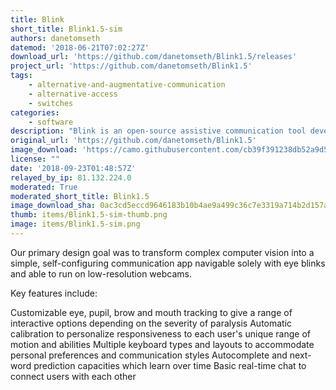 ```yaml
---
title: Blink
short_title: Blink1.5-sim
authors: danetomseth
datemod: '2018-06-21T07:02:27Z'
download_url: 'https://github.com/danetomseth/Blink1.5/releases'
project_url: 'https://github.com/danetomseth/Blink1.5'
tags:
    - alternative-and-augmentative-communication
    - alternative-access
    - switches
categories:
    - software
description: "Blink is an open-source assistive communication tool developed for individuals living with paralysis or Locked-In Syndrome (LIS).\n\n"
original_url: 'https://github.com/danetomseth/Blink1.5'
image_download: 'https://camo.githubusercontent.com/cb39f391238db52a9d55c4c611cfd9d8dc37aa64/68747470733a2f2f6d656469612e67697068792e636f6d2f6d656469612f31325676707865325374325936732f67697068792e676966'
license: ""
date: '2018-09-23T01:48:57Z'
relayed_by_ip: 81.132.224.0
moderated: True
moderated_short_title: Blink1.5
image_download_sha: 0ac3cd5eccd9646183b10b4ae9a499c36c7e3319a714b2d157aaffc030b60178
thumb: items/Blink1.5-sim-thumb.png
image: items/Blink1.5-sim.png
---
```

Our primary design goal was to transform complex computer vision into a simple, self-configuring communication app navigable solely with eye blinks and able to run on low-resolution webcams.


Key features include:

Customizable eye, pupil, brow and mouth tracking to give a range of interactive options depending on the severity of paralysis
Automatic calibration to personalize responsiveness to each user's unique range of motion and abilities
Multiple keyboard types and layouts to accommodate personal preferences and communication styles
Autocomplete and next-word prediction capacities which learn over time
Basic real-time chat to connect users with each other
